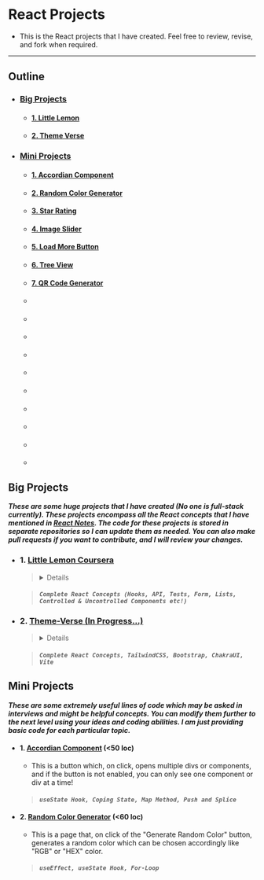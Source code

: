 # React Projects
- This is the React projects that I have created. Feel free to review, revise, and fork when required.

---

## Outline 
- ### [Big Projects](#big-projects)
  - #### [1. Little Lemon](#little-lemon)
  - #### [2. Theme Verse](#theme-verse) 
- ### [Mini Projects](#mini-projects)
  - #### [1. Accordian Component](#accordian)
  - #### [2. Random Color Generator](#rcg)
  - #### [3. Star Rating]()
  - #### [4. Image Slider]()
  - #### [5. Load More Button]() 
  - #### [6. Tree View]() 
  - #### [7. QR Code Generator]()
  - #### 
  - ####
  - ####
  - ####
  - ####
  - ####
  - ####
  - ####
  - ####
  - ####

## Big Projects
**_These are some huge projects that I have created (No one is full-stack currently). These projects encompass all the React concepts that I have mentioned in [React Notes](https://github.com/Gitstar-OC/React-Notes). The code for these projects is stored in separate repositories so I can update them as needed. You can also make pull requests if you want to contribute, and I will review your changes._**

<a name="little-lemon"></a>
- ### 1. [Little Lemon Coursera](https://github.com/Gitstar-OC/Little-Lemon-Coursera)
  > <details> The Capstone project at the center of this course is based on a scenario involving the restaurant Little Lemon. In particular, the owners of Little Lemon have received negative feedback on the reserve a table function on the Little Lemon website. Users are confused about how to use it and unhappy with how it looks and functions. I had build a responsive web app and demonstrate multiple skills by coding a modern front end application that allows users to reserve a table for the Little Lemon restaurant. </details>

  >  #### _**`Complete React Concepts (Hooks, API, Tests, Form, Lists, Controlled & Uncontrolled Components etc!)`**_
  
  

<a name="theme-verse"></a>
- ### 2. [Theme-Verse (In Progress...)](https://github.com/Gitstar-OC/Theme-Verse)
  > <details> This is a platform that offers customizable themes for the primary sections of your homepage, tailored to your preferences. Various leading technologies are used in this project with some css libraries like Tailwind and Bootstrap, JavaScript libraries like React and Chakra UI. I will be adding a page that will be used to show the websites that I have built from a figma file and add a path to it. </details>
  
  >  #### _**`Complete React Concepts, TailwindCSS, Bootstrap, ChakraUI, Vite`**_

## Mini Projects

**_These are some extremely useful lines of code which may be asked in interviews and might be helpful concepts. You can modify them further to the next level using your ideas and coding abilities. I am just providing basic code for each particular topic._**

<a name="accordian"></a>
- #### 1. [Accordian Component](projects/src/Accordian/Accordian.jsx) (<50 loc) 
   - This is a button which, on click, opens multiple divs or components, and if the button is not enabled, you can only see one component or div at a time!
   > #### _**`useState Hook, Coping State, Map Method, Push and Splice`**_

<a name="rcg"></a>
- #### 2. [Random Color Generator](projects/src/RCG.jsx) (<60 loc)
   - This is a page that, on click of the "Generate Random Color" button, generates a random color which can be chosen accordingly like "RGB" or "HEX" color.
   > #### _**`useEffect, useState Hook, For-Loop`**_

